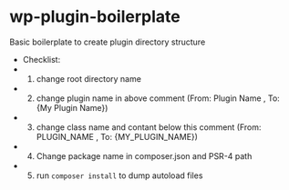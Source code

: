# wp-plugin-boilerplate
Basic boilerplate to create plugin directory structure


  * Checklist:
  * 1) change root directory name
  * 2) change plugin name in above comment (From: Plugin Name , To: {My Plugin Name})
  * 3) change class name and contant below this comment (From: PLUGIN_NAME , To: {MY_PLUGIN_NAME})
  * 4) Change package name in composer.json and PSR-4 path
  * 5) run `composer install` to dump autoload files

